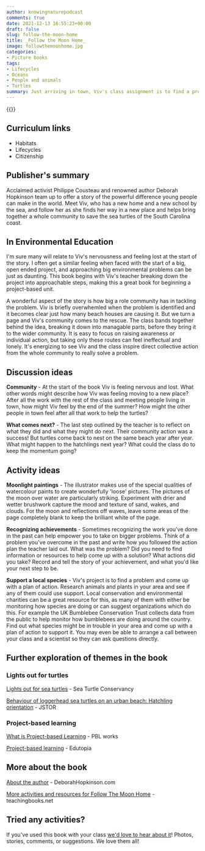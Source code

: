 ```yaml
---
author: knowingnaturepodcast
comments: true
date: 2021-12-13 16:55:23+00:00
draft: false
slug: follow-the-moon-home
title: _Follow the Moon Home_
image: followthemoonhome.jpg
categories:
- Picture books
tags:
- Lifecycles
- Oceans
- People and animals
- Turtles
summary: Just arriving in town, Viv's class assignment is to find a problem and come up with a plan to tackle it. The story of a successful campaign against what, at first, seems to be an insurmountable problem.
---
```


{{<book ageFrom="5" ageTo="8"
        author="Philippe Cousteau and Deborah Hopkinson"
        illustrator="Meilo So"
        cover="followthemoonhome.jpg"
        publisher="Chronicle Books"
        publisher-link="https://www.chroniclebooks.com/products/follow-the-moon-home"
        date="2016-04-05"
        pages="48">}}

## Curriculum links

  * Habitats
  * Lifecycles
  * Citizenship

## Publisher's summary

Acclaimed activist Philippe Cousteau and renowned author Deborah Hopkinson
team up to offer a story of the powerful difference young people can make in
the world. Meet Viv, who has a new home and a new school by the sea, and
follow her as she finds her way in a new place and helps bring together a
whole community to save the sea turtles of the South Carolina coast.

## In Environmental Education

I'm sure many will relate to Viv's nervousness and feeling lost at the start
of the story. I often get a similar feeling when faced with the start of a
big, open ended project, and approaching big environmental problems can be
just as daunting. This book begins with Viv's teacher breaking down the
project into approachable steps, making this a great book for beginning a
project-based unit.

A wonderful aspect of the story is how big a role community has in tackling
the problem. Viv is briefly overwhemled when the problem is identified and it
becomes clear just how many beach houses are causing it. But we turn a page
and Viv's community comes to the rescue. The class bands together behind the
idea, breaking it down into managable parts, before they bring it to the wider
community. It is easy to focus on raising awareness or individual action, but
taking only these routes can feel ineffectual and lonely. It's energizing to
see Viv and the class inspire direct collective action from the whole
community to really solve a problem.

## Discussion ideas

**Community** \- At the start of the book Viv is feeling nervous and lost.
What other words might describe how Viv was feeling moving to a new place?
After all the work with the rest of the class and meeting people living in
town, how might Viv feel by the end of the summer? How might the other people
in town feel after all that work to help the turtles?

**What comes next?** \- The last step outlined by the teacher is to reflect on
what they did and what they might do next. Their community action was a
success! But turtles come back to nest on the same beach year after year. What
might happen to the hatchlings next year? What could the class do to keep the
momentum going?

## Activity ideas

**Moonlight paintings** \- The illustrator makes use of the special qualities
of watercolour paints to create wonderfully 'loose' pictures. The pictures of
the moon over water are particularly striking. Experiment with drier and
wetter brushwork capture the mood and texture of sand, wakes, and clouds. For
the moon and reflections off waves, leave some areas of the page completely
blank to keep the brilliant white of the page.

**Recognizing achievements** \- Sometimes recognizing the work you've done in
the past can help empower you to take on bigger problems. Think of a problem
you've overcome in the past and write how you followed the action plan the
teacher laid out. What was the problem? Did you need to find information or
resources to help come up with a solution? What actions did you take? Record
and tell the story of your achievement, and what you'd like your next step to
be.

**Support a local species** \- Viv's project is to find a problem and come up
with a plan of action. Research animals and plants in your area and see if any
of them could use support. Local conservation and environmental charities can
be a great resource for this, as many of them with either be monitoring how
species are doing or can suggest organizations which do this. For example the
UK Bumblebee Conservation Trust collects data from the public to help monitor
how bumblebees are doing around the country. Find out what species might be in
trouble in your area and come up with a plan of action to support it. You may
even be able to arrange a call between your class and a scientist so they can
ask questions directly.

## Further exploration of themes in the book

### Lights out for turtles

[Lights out for sea turtles](https://conserveturtles.org/lights-out-for-sea-turtles/) \- Sea Turtle Conservancy   
  
[Behaviour of loggerhead sea turtles on an urban beach: Hatchling orientation](https://www.jstor.org/stable/1564740) \- JSTOR

###  Project-based learning

[What is Project-based Learning](https://www.pblworks.org/what-is-pbl) \- PBL works  
  
[Project-based learning](https://www.edutopia.org/project-based-learning) \- Edutopia

## More about the book

[About the author](https://deborahhopkinson.com/pages/bio) \- DeborahHopkinson.com  
  
[More activities and resources for Follow The Moon Home](https://www.teachingbooks.net/tb.cgi?tid=49402) \- teachingbooks.net  

## Tried any activities?

If you've used this book with your class [we'd love to hear about it](/contact)! Photos,
stories, comments, or suggestions. We love them all!  

